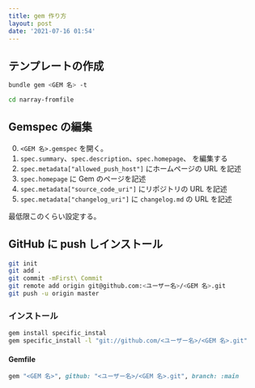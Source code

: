 ```yaml
---
title: gem 作り方
layout: post
date: '2021-07-16 01:54'
---
```



## テンプレートの作成
```sh
bundle gem <GEM 名> -t

cd narray-fromfile
```

## Gemspec の編集

0. `<GEM 名>.gemspec` を開く。
0. `spec.summary`、`spec.description`、`spec.homepage`、
を編集する
0. `spec.metadata["allowed_push_host"]` 
にホームページの URL を記述
0. `spec.homepage` に Gem のページを記述
0. `spec.metadata["source_code_uri"]` にリポジトリの URL を記述
0. `spec.metadata["changelog_uri"]` に `changelog.md` の URL を記述

最低限このくらい設定する。

## GitHub に push しインストール

```sh
git init
git add .
git commit -mFirst\ Commit
git remote add origin git@github.com:<ユーザー名>/<GEM 名>.git
git push -u origin master
```

### インストール

```sh
gem install specific_instal
gem specific_install -l "git://github.com/<ユーザー名>/<GEM 名>.git"
```

#### Gemfile
```rb
gem "<GEM 名>", github: "<ユーザー名>/<GEM 名>.git", branch: :main
```

